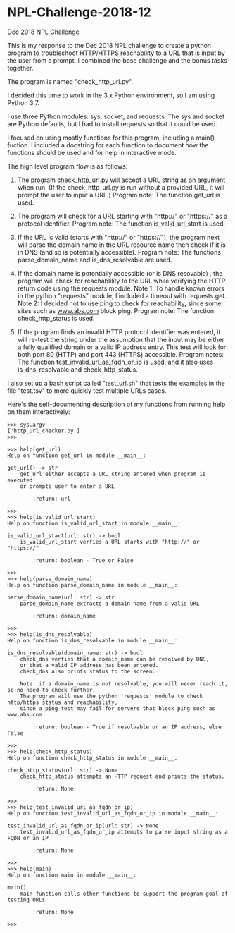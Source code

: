 # NPL-Challenge-2018-12
Dec 2018 NPL Challenge

This is my response to the Dec 2018 NPL challenge to create a python program to troubleshoot HTTP/HTTPS reachability to a URL that is input by the user from a prompt. I combined the base challenge and the bonus tasks together.

The program is named "check_http_url.py".

I decided this time to work in the 3.x Python environment, so I am using Python 3.7.

I use three Python modules: sys, socket, and requests. The sys and socket are Python defaults, but I had to install requests so that it could be used.

I focused on using mostly functions for this program, including a main() fuction. I included a docstring for each function to document how the functions should be used and for help in interactive mode.

The high level program flow is as follows:
  1) The program check_http_url.py will accept a URL string as an argument when run.
  (If the check_http_url.py is run without a provided URL, it will prompt the user to input a URL.)
  Program note: The function get_url is used.

  2) The program will check for a URL starting with "http://" or "https://" as a protocol identifier.
  Program note: The function is_valid_url_start is used.

  3) If the URL is valid (starts with "http://" or "https://"), the program next will parse the domain name in the URL resource name
  then check if it is in DNS (and so is potentially accessible).
  Program note: The functions parse_domain_name and is_dns_resolvable are used.

  4) If the domain name is potentially accessible (or is DNS resovable) , the program will check for reachablility to the URL
  while verifying the HTTP return code using the requests module.
  Note 1: To handle known errors in the python "requests" module, I included a timeout with requests.get.
  Note 2: I decided not to use ping to check for reachability, since some sites such as www.abs.com block ping.
  Program note: The function check_http_status is used.

  5) If the program finds an invalid HTTP protocol identifier was entered, it will re-test the string under the assumption that
  the input may be either a fully qualified domain or a valid IP address entry. This test will look for both port 80 (HTTP) and
  port 443 (HTTPS) accessible.
  Program notes: The function test_invalid_url_as_fqdn_or_ip is used, and it also uses is_dns_resolvable and check_http_status.




I also set up a bash script called "test_url.sh" that tests the examples in the file "test.tsv" to more quickly test multiple URLs cases.

Here's the self-documenting description of my functions from running help on them interactively:

    >>> sys.argv
    ['http_url_checker.py']
    >>>

    >>> help(get_url)
    Help on function get_url in module __main__:

    get_url() -> str
        get_url either accepts a URL string entered when program is executed
        or prompts user to enter a URL

            :return: url

    >>>
    >>> help(is_valid_url_start)
    Help on function is_valid_url_start in module __main__:

    is_valid_url_start(url: str) -> bool
        is_valid_url_start verfies a URL starts with "http://" or "https://"

            :return: boolean - True or False

    >>>
    >>> help(parse_domain_name)
    Help on function parse_domain_name in module __main__:

    parse_domain_name(url: str) -> str
        parse_domain_name extracts a domain name from a valid URL

            :return: domain_name

    >>>
    >>> help(is_dns_resolvable)
    Help on function is_dns_resolvable in module __main__:

    is_dns_resolvable(domain_name: str) -> bool
        check_dns verfies that a domain_name can be resolved by DNS,
        or that a valid IP address has been entered.
        check_dns also prints status to the screen.

        Note: if a domain_name is not resolvable, you will never reach it, so no need to check further.
        The program will use the python 'requests' module to check http/https status and reachability,
        since a ping test may fail for servers that block ping such as www.abs.com.

            :return: boolean - True if resolvable or an IP address, else False

    >>>
    >>> help(check_http_status)
    Help on function check_http_status in module __main__:

    check_http_status(url: str) -> None
        check_http_status attempts an HTTP request and prints the status.

            :return: None

    >>>
    >>> help(test_invalid_url_as_fqdn_or_ip)
    Help on function test_invalid_url_as_fqdn_or_ip in module __main__:

    test_invalid_url_as_fqdn_or_ip(url: str) -> None
        test_invalid_url_as_fqdn_or_ip attempts to parse input string as a FQDN or an IP

            :return: None

    >>>
    >>> help(main)
    Help on function main in module __main__:

    main()
        main function calls other functions to support the program goal of testing URLs

            :return: None

    >>>
